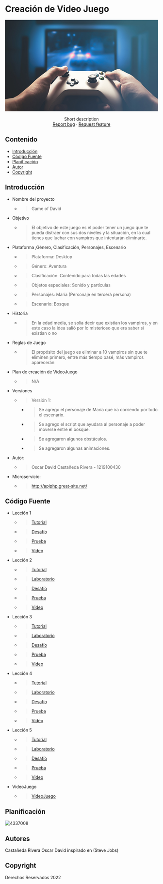 # Creación de Video Juego
<p align="center">
    <img src="https://github.com/oscardavid120896/APP_GACOR/blob/main/videojuegos.jpg" alt="Logo" width=1200 height=300>

  <p align="center">
    Short description
    <br>
    <a href="https://reponame/issues/new?template=bug.md">Report bug</a>
    ·
    <a href="https://reponame/issues/new?template=feature.md&labels=feature">Request feature</a>
  </p>
</p>


## Contenido

- [Introducción](#introducción)
- [Código Fuente](#código-fuente)
- [Planificación](#planificación)
- [Autor](#autor)
- [Copyright](#copyright)


## Introducción

- Nombre del proyecto
  * > Game of David
- Objetivo
  * > El objetivo de este juego es el poder tener un juego que te pueda distraer con sus dos niveles y la situación, en la cual tienes que luchar con vampiros que intentarán eliminarte.
- Plataforma ,Género, Clasificación, Personajes, Escenario
  * > Plataforma: Desktop
  * > Género: Aventura
  * > Clasificación: Contenido para todas las edades
  * > Objetos especiales: Sonido y partículas
  * > Personajes: María (Personaje en tercerá persona)
  * > Escenario: Bosque
- Historia
  * > En la edad media, se solía decir que existían los vampiros, y en este caso la idea salió por lo misterioso que era saber si existían o no
- Reglas de Juego
  * > El propósito del juego es eliminar a 10 vampiros sin que te eliminen primero, entre más tiempo pasé, más vampiros aparecerán
- Plan de creación de VideoJuego
  * > N/A
- Versiones
  * > Versión 1:
    * > Se agrego el personaje de María que ira corriendo por todo el escenario.
    * > Se agrego el script que ayudara al personaje a poder moverse entre el bosque.
    * > Se agregaron algunos obstáculos.
    * > Se agregaron algunas animaciones.

- Autor:
  * > Oscar David Castañeda Rivera - 1219100430
  
- Microservicio:
  * > http://apiphp.great-site.net/


## Código Fuente

* Lección 1
  * > [Tutorial](https://github.com/oscardavid120896/Unity-Unidad-2/tree/main/Unidad%201/Lecci%C3%B3n%201)
  * > [Desafío](https://github.com/oscardavid120896/Unity-Unidad-2/tree/main/Unidad%201/Challenge%201%20-%20Plane%20Programming)
  * > [Prueba](https://github.com/oscardavid120896/Unity-Unidad-2/blob/main/Unidad%201/Prueba%201.png)
  * > [Video](https://github.com/oscardavid120896/Unity-Unidad-2/tree/main/Unidad%201/Challenge%201%20-%20Plane%20Programming)
* Lección 2
  * > [Tutorial](https://github.com/oscardavid120896/Unity-Unidad-2/tree/main/Unidad%202/Lecci%C3%B3n%202)
  * > [Laboratorio]()
  * > [Desafío](https://github.com/oscardavid120896/Unity-Unidad-2/tree/main/Unidad%202/Challenge%202%20-%20Play%20Fetch)
  * > [Prueba](https://github.com/oscardavid120896/Unity-Unidad-2/blob/main/Unidad%202/Prueba%202.png)
  * > [Video](https://github.com/oscardavid120896/Unity-Unidad-2/tree/main/Unidad%202/Challenge%202%20-%20Play%20Fetch)
* Lección 3
  * > [Tutorial](https://github.com/oscardavid120896/Unity-Unidad-2/tree/main/Unidad%203/Lecci%C3%B3n%203)
  * > [Laboratorio](https://github.com/oscardavid120896/Unity-Unidad-2/tree/main/Unidad%203/Laboratorio%203)
  * > [Desafío](https://github.com/oscardavid120896/Unity-Unidad-2/tree/main/Unidad%203/Challenge%203%20-%20Globos%2C%20bombas%20y%20booleanos)
  * > [Prueba](https://github.com/oscardavid120896/Unity-Unidad-2/blob/main/Unidad%203/Prueba%203.png)
  * > [Video](https://github.com/oscardavid120896/Unity-Unidad-2/tree/main/Unidad%203/Challenge%203%20-%20Globos%2C%20bombas%20y%20booleanos)
* Lección 4
  * > [Tutorial](https://github.com/oscardavid120896/Unity-Unidad-2/tree/main/Unidad%204/Lecci%C3%B3n%204)
  * > [Laboratorio](https://github.com/oscardavid120896/Unity-Unidad-2/tree/main/Unidad%204/Laboratorio%204)
  * > [Desafío](https://github.com/oscardavid120896/Unity-Unidad-2/tree/main/Unidad%204/Challenge%204-Creaci%C3%B3n%20de%20scripts%20de%20f%C3%BAtbol)
  * > [Prueba](https://github.com/oscardavid120896/Unity-Unidad-2/blob/main/Unidad%204/Prueba%204.png)
  * > [Video](https://github.com/oscardavid120896/Unity-Unidad-2/tree/main/Unidad%204/Challenge%204-Creaci%C3%B3n%20de%20scripts%20de%20f%C3%BAtbol)
* Lección 5
  * > [Tutorial](https://github.com/oscardavid120896/Unity-Unidad-2/tree/main/Unidad%205/Lecci%C3%B3n%205)
  * > [Laboratorio](https://github.com/oscardavid120896/Unity-Unidad-2/tree/main/Unidad%205/Laboratorio%205)
  * > [Desafío](https://github.com/oscardavid120896/Unity-Unidad-2/tree/main/Unidad%205/Challenge%205%20-%20Aplasta%20comida)
  * > [Prueba](https://github.com/oscardavid120896/Unity-Unidad-2/blob/main/Unidad%205/Prueba%205.png)
  * > [Video](https://github.com/oscardavid120896/Unity-Unidad-2/tree/main/Unidad%205/Challenge%205%20-%20Aplasta%20comida)
* VideoJuego
  * > [VideoJuego](https://github.com/oscardavid120896/Unity-Unidad-2/tree/main/Game%20Of%20David)

## Planificación

![4337008]()

## Autores
Castañeda Rivera Oscar David inspirado en (Steve Jobs)

## Copyright
Derechos Reservados 2022
